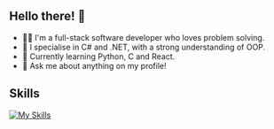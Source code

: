 ## Hello there! 👋

- 🧑‍💻 I'm a full-stack software developer who loves problem solving.
- 📝 I specialise in C# and .NET, with a strong understanding of OOP.
- 🏫 Currently learning Python, C and React. 
- 💬 Ask me about anything on my profile!

## Skills
[![My Skills](https://skillicons.dev/icons?i=cs,dotnet,py,js,ts,django,rails,react,html,css,git,postgres,sqlite,docker,aws,azure,powershell,vscode,visualstudio,pycharm,unity)](https://skillicons.dev)
